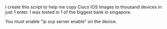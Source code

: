 I create this script to help me copy Cisco IOS Images to thousand devices in just 1 enter.
I was tested in 1 of the biggest bank in singapore.

You must enable "ip scp server enable" on the device.

